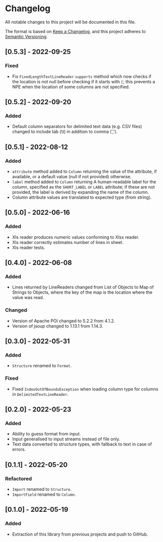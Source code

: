 # Changelog
All notable changes to this project will be documented in this file.

The format is based on [Keep a Changelog](https://keepachangelog.com/en/1.0.0/),
and this project adheres to [Semantic Versioning](https://semver.org/spec/v2.0.0.html).

## [0.5.3] - 2022-09-25
### Fixed
- Fix `FixedLengthTextLineReader` `supports` method which now checks if the 
  location is not null before checking if it starts with `[`; this prevents a 
  NPE when the location of some columns are not specified. 

## [0.5.2] - 2022-09-20
### Added
- Default column separators for delimited text data (e.g. CSV files) changed to
  include tab (\t) in addition to comma (',').

## [0.5.1] - 2022-08-12
### Added
- `attribute` method added to `Column` returning the value of the attribute, if 
  available, or a default value (null if not provided) otherwise.
- `label` method added to `Column` returning A human-readable label for the 
  column, specified as the `SHORT_LABEL` or `LABEL` attribute; if these are not 
  provided, the label is derived by expanding the name of the column.
- Column attribute values are translated to expected type (from string).

## [0.5.0] - 2022-06-16
### Added
- Xls reader produces numeric values conforming to Xlsx reader.
- Xls reader correctly estimates number of lines in sheet.
- Xls reader tests.

## [0.4.0] - 2022-06-08
### Added
- Lines returned by LineReaders changed from List of Objects to Map of Strings
  to Objects, where the key of the map is the location where the value was read.

### Changed
- Version of Apache POI changed to 5.2.2 from 4.1.2.
- Version of jsoup changed to 1.13.1 from 1.14.3.

## [0.3.0] - 2022-05-31
### Added
- `Structure` renamed to `Format`.

### Fixed
- Fixed `IndexOutOfBoundsException` when loading column type for columns in 
  `DelimitedTextLineReader`.

## [0.2.0] - 2022-05-23
### Added
- Ability to guess format from input.
- Input generalised to input streams instead of file only.
- Text data converted to structure types, with fallback to text in case of errors.

## [0.1.1] - 2022-05-20
### Refactored
- `Import` renamed to `Structure`.
- `ImportField` renamed to `Column`.

## [0.1.0] - 2022-05-19
### Added
- Extraction of this library from previous projects and push to GitHub.

